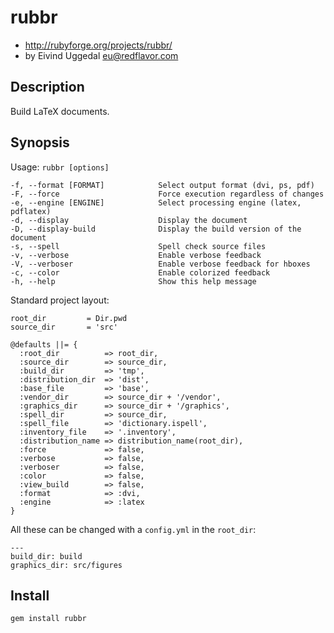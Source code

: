 rubbr
=====

* http://rubyforge.org/projects/rubbr/
* by Eivind Uggedal <eu@redflavor.com>

Description
-----------

Build LaTeX documents.

Synopsis
--------

Usage: `rubbr [options]`

    -f, --format [FORMAT]            Select output format (dvi, ps, pdf)
    -F, --force                      Force execution regardless of changes
    -e, --engine [ENGINE]            Select processing engine (latex, pdflatex)
    -d, --display                    Display the document
    -D, --display-build              Display the build version of the document
    -s, --spell                      Spell check source files
    -v, --verbose                    Enable verbose feedback
    -V, --verboser                   Enable verbose feedback for hboxes
    -c, --color                      Enable colorized feedback
    -h, --help                       Show this help message

Standard project layout:

    root_dir         = Dir.pwd
    source_dir       = 'src'

    @defaults ||= {
      :root_dir          => root_dir,
      :source_dir        => source_dir,
      :build_dir         => 'tmp',
      :distribution_dir  => 'dist',
      :base_file         => 'base',
      :vendor_dir        => source_dir + '/vendor',
      :graphics_dir      => source_dir + '/graphics',
      :spell_dir         => source_dir,
      :spell_file        => 'dictionary.ispell',
      :inventory_file    => '.inventory',
      :distribution_name => distribution_name(root_dir),
      :force             => false,
      :verbose           => false,
      :verboser          => false,
      :color             => false,
      :view_build        => false,
      :format            => :dvi,
      :engine            => :latex
    }

All these can be changed with a `config.yml` in the `root_dir`:

    ---
    build_dir: build
    graphics_dir: src/figures

Install
-------

    gem install rubbr
